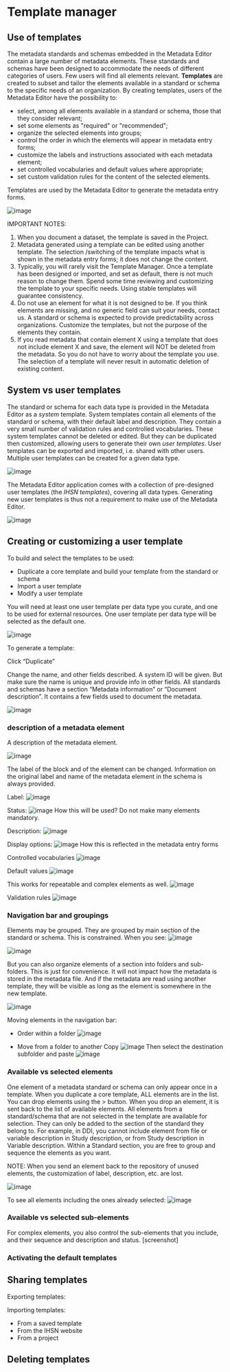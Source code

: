 # Template manager 

## Use of templates

The metadata standards and schemas embedded in the Metadata Editor contain a large number of metadata elements. These standards and schemas have been designed to accommodate the needs of different categories of users. Few users will find all elements relevant. **Templates** are created to subset and tailor the elements available in a standard or schema to the specific needs of an organization. By creating templates, users of the Metadata Editor have the possibility to: 
- select, among all elements available in a standard or schema, those that they consider relevant; 
- set some elements as "required" or "recommended";
- organize the selected elements into groups;
- control the order in which the elements will appear in metadata entry forms;
- customize the labels and instructions associated with each metadata element;
- set controlled vocabularies and default values where appropriate;
- set custom validation rules for the content of the selected elements.

Templates are used by the Metadata Editor to generate the metadata entry forms.

![image](https://user-images.githubusercontent.com/35276300/214431708-b2eab31b-c32c-4483-9953-b086bbf63f7d.png)

IMPORTANT NOTES: 
1. When you document a dataset, the template is saved in the Project.
2. Metadata generated using a template can be edited using another template. The selection /switching of the template impacts what is shown in the metadata entry forms; it does not change the content.
3. Typically, you will rarely visit the Template Manager. Once a template has been designed or imported, and set as default, there is not much reason to change them. Spend some time reviewing and customizing the template to your specific needs. Using stable templates will guarantee consistency.
4. Do not use an element for what it is not designed to be. If you think elements are missing, and no generic field can suit your needs, contact us. A standard or schema is expected to provide predictability across organizations. Customize the templates, but not the purpose of the elements they contain. 
5. If you read metadata that contain element X using a template that does not include element X and save, the element will NOT be deleted from the metadata. So you do not have to worry about the template you use. The selection of a template will never result in automatic deletion of existing content.

## System vs user templates

The standard or schema for each data type is provided in the Metadata Editor as a *system* template. System templates contain all elements of the standard or schema, with their default label and description. They contain a very small number of validation rules and controlled vocabularies. These system templates cannot be deleted or edited. But they can be duplicated then customized, allowing users to generate their own *user templates*. User templates can be exported and imported, i.e. shared with other users. Multiple user templates can be created for a given data type.

![image](https://user-images.githubusercontent.com/35276300/214394808-d752cb8e-b007-4642-9e16-e2cb26b16e91.png)

The Metadata Editor application comes with a collection of pre-designed user templates (the *IHSN templates*), covering all data types. Generating new user templates is thus not a requirement to make use of the Metadata Editor. 

![image](https://user-images.githubusercontent.com/35276300/214350230-d3c3bc73-3cb1-4652-918a-3517c1add1ce.png)


## Creating or customizing a user template

To build and select the templates to be used:
-	Duplicate a core template and build your template from the standard or schema
-	Import a user template
-	Modify a user template 

You will need at least one user template per data type you curate, and one to be used for external resources. One user template per data type will be selected as the default one.

![image](https://user-images.githubusercontent.com/35276300/214386279-82d6df69-4cf2-4694-bdfc-a8291a5c519a.png)

To generate a template:

Click “Duplicate”
 
Change the name, and other fields described. A system ID will be given. But make sure the name is unique and provide info in other fields.
All standards and schemas have a section “Metadata information” or “Document description”. It contains a few fields used to document the metadata.

![image](https://user-images.githubusercontent.com/35276300/214395038-cc7ac3e9-70f4-49b7-9b6c-18001bce3c9e.png)

### description of a metadata element

A description of the metadata element. 

![image](https://user-images.githubusercontent.com/35276300/214395275-46bb01e0-6a43-4973-a456-4e68693001ea.png)

The label of the block and of the element can be changed. Information on the original label and name of the metadata element in the schema is always provided.

Label:
![image](https://user-images.githubusercontent.com/35276300/214671331-30aefe93-0053-4710-a88b-de101810170b.png)

Status:
![image](https://user-images.githubusercontent.com/35276300/214671469-ce5a006c-5cca-4ff8-b816-eab44c948439.png)
How this will be used?
Do not make many elements mandatory.
 
Description:
![image](https://user-images.githubusercontent.com/35276300/214671674-326b5de0-b7af-42de-baa1-ce82fe3b50a6.png)
 
Display options:
![image](https://user-images.githubusercontent.com/35276300/214672121-1d6ca75a-8cf4-4590-8673-fed61cf204ab.png)
How this is reflected in the metadata entry forms

Controlled vocabularies
![image](https://user-images.githubusercontent.com/35276300/214395449-bb8967db-8115-4ea4-8946-17313f3fb840.png)

 
Default values
![image](https://user-images.githubusercontent.com/35276300/214395605-c5ec98d9-23db-48d5-badf-a37014273e9d.png)

This works for repeatable and complex elements as well.
![image](https://user-images.githubusercontent.com/35276300/214395688-f0805e52-7794-40fa-80f1-b5e98a1632e0.png)
 
Validation rules
![image](https://user-images.githubusercontent.com/35276300/214395548-ef25e59a-18bb-4efa-a339-52c124c209e5.png)

### Navigation bar and groupings

Elements may be grouped. They are grouped by main section of the standard or schema. This is constrained. 
When you see:
![image](https://user-images.githubusercontent.com/35276300/214672976-1fd6d1b0-8f23-4f5c-b8e5-63c60529c781.png)

![image](https://user-images.githubusercontent.com/35276300/214672841-630f0984-f771-4ebc-9d5d-c63e9935e1dc.png)

But you can also organize elements of a section into folders and sub-folders. This is just for convenience. It will not impact how the metadata is stored in the metadata file. And if the metadata are read using another template, they will be visible as long as the element is somewhere in the new template.

![image](https://user-images.githubusercontent.com/35276300/214673218-cdd0a030-61c0-4740-b824-61d21114d75d.png)

Moving elements in the navigation bar:
- Order within a folder
![image](https://user-images.githubusercontent.com/35276300/214673611-d7941cc8-6bd3-4334-a4f8-9dca1cfe3762.png)

- Move from a folder to another
Copy
![image](https://user-images.githubusercontent.com/35276300/214673837-4d0709a9-a8f2-4914-9c8c-71d3597f55f2.png)
Then select the destination subfolder and paste
![image](https://user-images.githubusercontent.com/35276300/214673959-573b2c99-21cc-48d0-995b-235b7b2b4f46.png)

### Available vs selected elements

One element of a metadata standard or schema can only appear once in a template. When you duplicate a core template, ALL elements are in the list. 
You can drop elements using the > button. When you drop an element, it is sent back to the list of available elements. All elements from a standard/schema that are not selected in the template are available for selection. They can only be added to the section of the standard they belong to. For example, in DDI, you cannot include element from file or variable description in Study description, or from Study description in Variable description. Within a Standard section, you are free to group and sequence the elements as you want.

NOTE: When you send an element back to the repository of unused elements, the customization of label, description, etc. are lost.

![image](https://user-images.githubusercontent.com/35276300/214675136-f756baf6-597a-40d3-b0be-0f00631df3d1.png)

To see all elements including the ones already selected: 
![image](https://user-images.githubusercontent.com/35276300/214675037-42382140-6333-48e7-8c81-3cbed5d6d00f.png)

### Available vs selected sub-elements
 
For complex elements, you also control the sub-elements that you include, and their sequence and description and status.
[screenshot]

### Activating the default templates


## Sharing templates

Exporting templates:

Importing templates:
-	From a saved template
-	From the IHSN website
-	From a project


## Deleting templates




